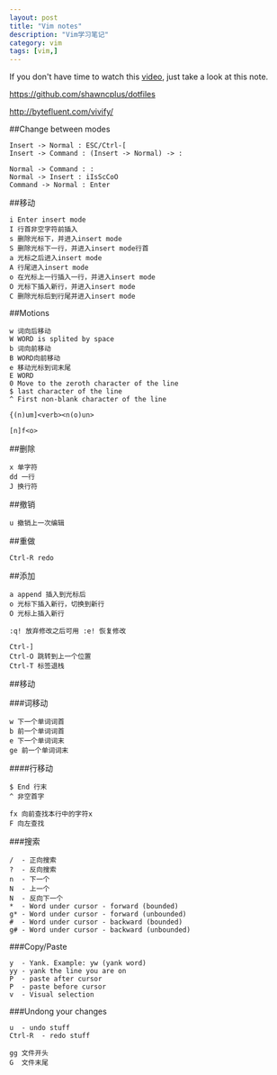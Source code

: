 ```yaml
---
layout: post
title: "Vim notes"
description: "Vim学习笔记"
category: vim
tags: [vim,]
---
```


If you don't have time to watch this [video](https://www.youtube.com/watch?v=Nim4_f5QUxA), just take a look at this note.

https://github.com/shawncplus/dotfiles

http://bytefluent.com/vivify/

##Change between modes

	Insert -> Normal : ESC/Ctrl-[
	Insert -> Command : (Insert -> Normal) -> :

	Normal -> Command : :
	Normal -> Insert : iIsScCoO
	Command -> Normal : Enter

##移动

	i Enter insert mode
	I 行首非空字符前插入
	s 删除光标下，并进入insert mode
	S 删除光标下一行，并进入insert mode行首
	a 光标之后进入insert mode
	A 行尾进入insert mode
	o 在光标上一行插入一行，并进入insert mode
	O 光标下插入新行，并进入insert mode
	C 删除光标后到行尾并进入insert mode

##Motions

	w 词向后移动
	W WORD is splited by space
	b 词向前移动
	B WORD向前移动
	e 移动光标到词末尾
	E WORD
	0 Move to the zeroth character of the line
	$ last character of the line
	^ First non-blank character of the line

	{(n)um]<verb><n(o)un>

	[n]f<o> 

##删除

	x 单字符
	dd 一行
	J 换行符

##撤销

	u 撤销上一次编辑

##重做

	Ctrl-R redo

##添加

	a append 插入到光标后
	o 光标下插入新行，切换到新行
	O 光标上插入新行

	:q! 放弃修改之后可用 :e! 恢复修改

	Ctrl-]
	Ctrl-O 跳转到上一个位置
	Ctrl-T 标签退栈

##移动

###词移动

	w 下一个单词词首
	b 前一个单词词首
	e 下一个单词词末
	ge 前一个单词词末

####行移动

	$ End 行末
	^ 非空首字

	fx 向前查找本行中的字符x
	F 向左查找

###搜索

	/  - 正向搜索
	?  - 反向搜索
	n  - 下一个
	N  - 上一个
	N  - 反向下一个
	*  - Word under cursor - forward (bounded)
	g* - Word under cursor - forward (unbounded)
	#  - Word under cursor - backward (bounded)
	g# - Word under cursor - backward (unbounded)

###Copy/Paste

	y  - Yank. Example: yw (yank word)
	yy - yank the line you are on
	P  - paste after cursor
	P  - paste before cursor
	v  - Visual selection

###Undong your changes

	u  - undo stuff
	Ctrl-R  - redo stuff

	gg 文件开头
	G  文件末尾
